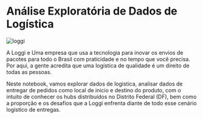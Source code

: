 # Análise Exploratória de Dados de Logística
![loggi](https://github.com/petwillian/An-lise-Explorat-ria-de-Dados-de-Log-stica/assets/44210315/65618ad6-b340-4837-80d6-bd6c4532dd5f)


A Loggi e Uma empresa que usa a tecnologia para inovar os envios de pacotes para todo o Brasil com praticidade e no tempo que você precisa. Por aqui, a gente acredita que uma logística de qualidade é um direito de todas as pessoas.

Neste notebook, vamos explorar dados de logistica, analisar dados de entregar de pedidos como local de inicio e destino do produto, com o intuito de conhecer os hubs distribuídos no Distrito Federal (DF), bem como a proporção e os desafios que a Loggi enfrenta diante de todo esse cenário logístico de entregas.
